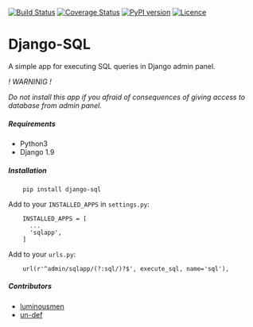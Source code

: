 [![Build Status](https://travis-ci.org/luminousmen/django-sql.svg?branch=master)](https://travis-ci.org/luminousmen/django-sql)
[![Coverage Status](https://coveralls.io/repos/github/luminousmen/django-sql/badge.svg?branch=master)](https://coveralls.io/github/luminousmen/django-sql?branch=master)
[![PyPI version](https://badge.fury.io/py/django-sql.svg)](https://badge.fury.io/py/django-sql)
[![Licence](https://img.shields.io/github/license/mashape/apistatus.svg)](https://github.com/luminousmen/django-sql/blob/master/LICENCE)


Django-SQL
====
A simple app for executing SQL queries in Django admin panel.

*! WARNINIG !*

   _Do not install this app if you afraid of consequences of giving access to database from admin panel._


##### Requirements

* Python3
* Django 1.9


##### Installation

```
    pip install django-sql
```

Add to your `INSTALLED_APPS` in `settings.py`:


```
    INSTALLED_APPS = [
      ...
      'sqlapp',
    ]
```

Add to your `urls.py`:


```
    url(r'^admin/sqlapp/(?:sql/)?$', execute_sql, name='sql'),
```

##### Contributors

* [luminousmen](https://github.com/luminousmen)
* [un-def](https://github.com/un-def)
